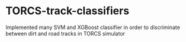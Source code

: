 # TORCS-track-classifiers
Implemented many SVM and XGBoost classifier in order to discriminate between dirt and road tracks in TORCS simulator
